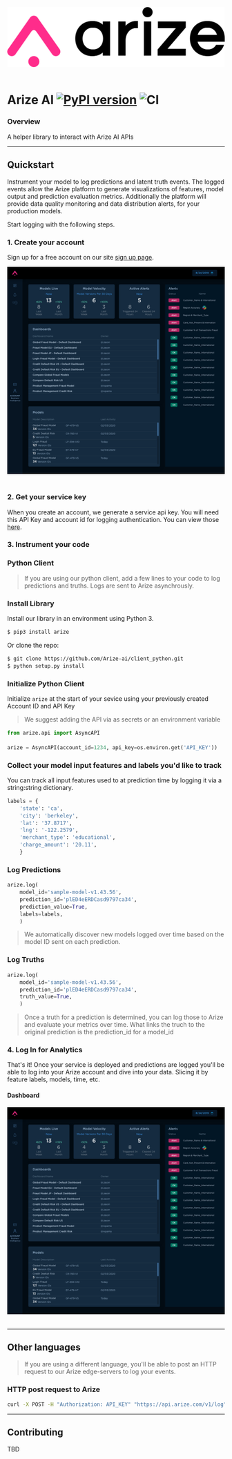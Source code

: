 <div align="center">
  <img src="docs/assets/arize-logo-white.jpg" width="600" /><br><br>
</div>

# Arize AI [![PyPI version](https://badge.fury.io/py/arize.svg)](https://badge.fury.io/py/arize) ![CI](https://github.com/Arize-ai/arize/workflows/CI/badge.svg)

### Overview

A helper library to interact with Arize AI APIs

---
## Quickstart
Instrument your model to log predictions and latent truth events. The logged events allow the Arize platform to generate visualizations of features, model output and prediction evaluation metrics. Additionally the platform will provide data quality monitoring and data distribution alerts, for your production models.

Start logging with the following steps.

### 1. Create your account
Sign up for a free account on our site [sign up page](https://app.arize.com/login?signup=true).

<div align="center">
  <img src="docs/assets/arize-home.png" /><br><br>
</div>

### 2. Get your service key
When you create an account, we generate a service api key. You will need this API Key and account id for logging authentication. You can view those [here](https://app.arize.com/services).


### 3. Instrument your code
### Python Client
> If you are using our python client, add a few lines to your code to log predictions and truths. Logs are sent to Arize asynchrously. 

### Install Library

Install our library in an environment using Python 3.

```sh
$ pip3 install arize
```

Or clone the repo:
```sh
$ git clone https://github.com/Arize-ai/client_python.git
$ python setup.py install
```

### Initialize Python Client

Initialize `arize` at the start of your sevice using your previously created Account ID and API Key

> We suggest adding the API via as secrets or an environment variable

```python
from arize.api import AsyncAPI

arize = AsyncAPI(account_id=1234, api_key=os.environ.get('API_KEY'))
```

### Collect your model input features and labels you'd like to track

You can track all input features used to at prediction time by logging it via a string:string dictionary.

```python
labels = {
    'state': 'ca',
    'city': 'berkeley',
    'lat': '37.8717',
    'lng': '-122.2579',
    'merchant_type': 'educational',
    'charge_amount': '20.11',
    }
```

### Log Predictions
```python
arize.log(
    model_id='sample-model-v1.43.56',
    prediction_id='plED4eERDCasd9797ca34',
    prediction_value=True,
    labels=labels,
    )
```

> We automatically discover new models logged over time based on the model ID sent on each prediction.

### Log Truths
```python
arize.log(
    model_id='sample-model-v1.43.56',
    prediction_id='plED4eERDCasd9797ca34',
    truth_value=True,
    )
```
>Once a truth for a prediction is determined, you can log those to Arize and evaluate your metrics over time. What links the truch to the original prediction is the prediction_id for a model_id

### 4. Log In for Analytics
That's it! Once your service is deployed and predictions are logged you'll be able to log into your Arize account and dive into your data. Slicing it by feature labels, models, time, etc.

#### Dashboard
<div align="center">
  <img src="docs/assets/arize-home.png" /><br><br>
</div>

---
## Other languages
> If you are using a different language, you'll be able to post an HTTP request to our Arize edge-servers to log your events.

### HTTP post request to Arize

```bash 
curl -X POST -H "Authorization: API_KEY" "https://api.arize.com/v1/log" -d'{"prediction":{"account_id": 0, "model_id": "test_model_1", "prediction_id":"test100", "labels":{"state":"CO", "type":"restaurant"}, "prediction_value": {"binary_value": false}}}'
```
---
## Contributing

TBD